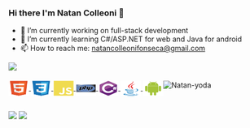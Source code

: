 ### Hi there I'm Natan Colleoni 👋

- 🔭 I’m currently working on full-stack development
- 🌱 I’m currently learning C#/ASP.NET for web and Java for android
- 📫 How to reach me: natancolleonifonseca@gmail.com

<div>
  <a href="https://github.com/natancolleoni">
  <img height="180em" src="https://github-readme-stats.vercel.app/api/top-langs/?username=natancolleoni&layout=compact&langs_count=7&theme=tokyonight"/>
</div>
  
<div style="display: inline_block"><br>
  <img align="center" alt="Natan-HTML" height="30" width="40" src="https://raw.githubusercontent.com/devicons/devicon/master/icons/html5/html5-original.svg">
  <img align="center" alt="Natan-CSS" height="30" width="40" src="https://raw.githubusercontent.com/devicons/devicon/master/icons/css3/css3-original.svg">
  <img align="center" alt="Natan-Js" height="30" width="40" src="https://raw.githubusercontent.com/devicons/devicon/master/icons/javascript/javascript-plain.svg">
  <img align="center" alt="Natan-PHP" height="30" width="40" src="https://raw.githubusercontent.com/devicons/devicon/master/icons/php/php-original.svg">
  <img align="center" alt="Natan-Csharp" height="30" width="40" src="https://raw.githubusercontent.com/devicons/devicon/master/icons/csharp/csharp-original.svg">
  <img align="center" alt="Natan-Java" height="30" width="40" src="https://raw.githubusercontent.com/devicons/devicon/master/icons/java/java-original.svg">
  <img align="center" alt="Natan-Android" height="30" width="40" src="https://raw.githubusercontent.com/devicons/devicon/master/icons/android/android-original.svg">
  <img align="right" alt="Natan-yoda" height="200" width="200" src="https://i.pinimg.com/originals/57/2a/1c/572a1cb7e19e86283f0e38fc11d26753.gif">
</div>

 ##
  
<div> 
  <a href = "mailto:natancolleonifonseca@gmail.com"><img src="https://img.shields.io/badge/-Gmail-%23333?style=for-the-badge&logo=gmail&logoColor=white" target="_blank"></a>
  <a href="https://www.linkedin.com/in/natan-colleoni-fonseca-3533071a7/" target="_blank"><img src="https://img.shields.io/badge/-LinkedIn-%230077B5?style=for-the-badge&logo=linkedin&logoColor=white" target="_blank"></a> 
</div>
